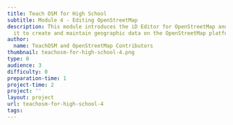 ```yaml
---
title: Teach OSM for High School
subtitle: Module 4 - Editing OpenStreetMap
description: This module introduces the iD Editor for OpenStreetMap and how to use
  it to create and maintain geographic data on the OpenStreetMap platform
author:
  name: TeachOSM and OpenStreetMap Contributors
thumbnail: teachosm-for-high-school-4.png
type: 0
audience: 3
difficulty: 0
preparation-time: 1
project-time: 2
project: ''
layout: project
url: teachosm-for-high-school-4
tags:
---
```


